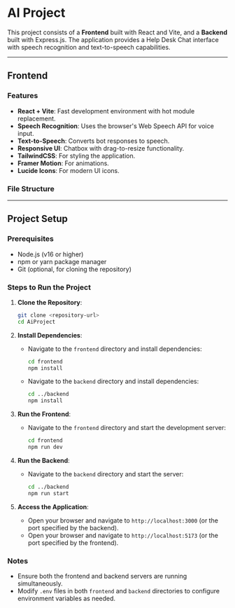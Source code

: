# AI Project

This project consists of a **Frontend** built with React and Vite, and a **Backend** built with Express.js. The application provides a Help Desk Chat interface with speech recognition and text-to-speech capabilities.

---

## Frontend

### Features
- **React + Vite**: Fast development environment with hot module replacement.
- **Speech Recognition**: Uses the browser's Web Speech API for voice input.
- **Text-to-Speech**: Converts bot responses to speech.
- **Responsive UI**: Chatbox with drag-to-resize functionality.
- **TailwindCSS**: For styling the application.
- **Framer Motion**: For animations.
- **Lucide Icons**: For modern UI icons.

### File Structure

---

## Project Setup

### Prerequisites
- Node.js (v16 or higher)
- npm or yarn package manager
- Git (optional, for cloning the repository)

### Steps to Run the Project

1. **Clone the Repository**:
   ```bash
   git clone <repository-url>
   cd AiProject
   ```

2. **Install Dependencies**:
   - Navigate to the `frontend` directory and install dependencies:
     ```bash
     cd frontend
     npm install
     ```
   - Navigate to the `backend` directory and install dependencies:
     ```bash
     cd ../backend
     npm install
     ```

3. **Run the Frontend**:
   - Navigate to the `frontend` directory and start the development server:
     ```bash
     cd frontend
     npm run dev
     ```

4. **Run the Backend**:
   - Navigate to the `backend` directory and start the server:
     ```bash
     cd ../backend
     npm run start
     ```

5. **Access the Application**:
   - Open your browser and navigate to `http://localhost:3000` (or the port specified by the backend).
   - Open your browser and navigate to `http://localhost:5173` (or the port specified by the frontend).

### Notes
- Ensure both the frontend and backend servers are running simultaneously.
- Modify `.env` files in both `frontend` and `backend` directories to configure environment variables as needed.